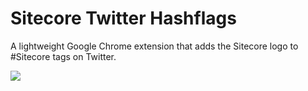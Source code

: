 # Sitecore Twitter Hashflags 
A lightweight Google Chrome extension that adds the Sitecore logo to #Sitecore tags on Twitter.

<img src="https://i.imgur.com/dYOPGGZ.png">
